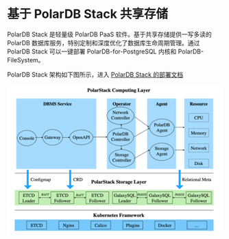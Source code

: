 # 基于 PolarDB Stack 共享存储

PolarDB Stack 是轻量级 PolarDB PaaS 软件。基于共享存储提供一写多读的 PolarDB 数据库服务，特别定制和深度优化了数据库生命周期管理。通过 PolarDB Stack 可以一键部署 PolarDB-for-PostgreSQL 内核和 PolarDB-FileSystem。

PolarDB Stack 架构如下图所示，进入 [PolarDB Stack 的部署文档](https://github.com/ApsaraDB/PolarDB-Stack-Operator/blob/master/README.md)

![PolarDB Stack arch](../imgs/63-PolarDBStack-arch.png)
